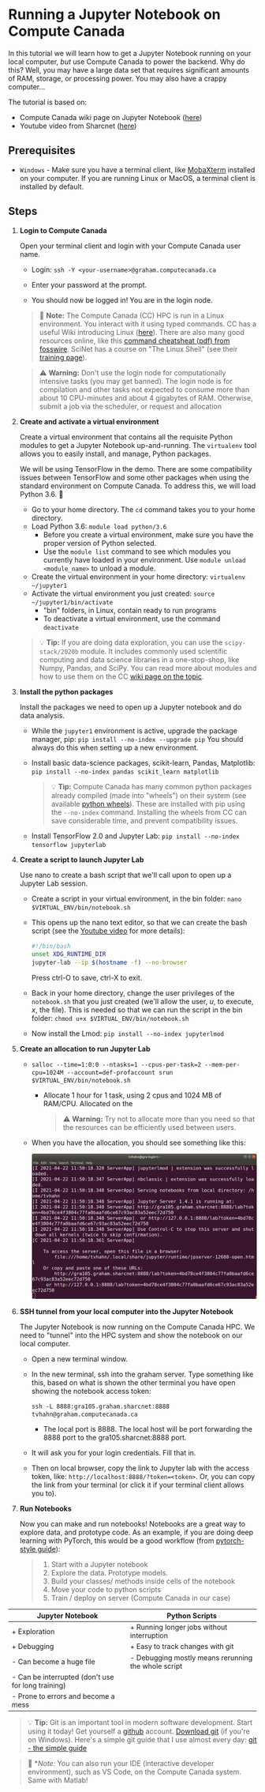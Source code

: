 # Running a Jupyter Notebook on Compute Canada

In this tutorial we will learn how to get a Jupyter Notebook running on your local computer, *but* use Compute Canada to power the backend. Why do this? Well, you may have a large data set that requires significant amounts of RAM, storage, or processing power. You may also have a crappy computer...

The tutorial is based on:

- Compute Canada wiki page on Jupyter Notebook ([here](https://docs.computecanada.ca/wiki/JupyterNotebook))
- Youtube video from Sharcnet ([here](https://youtu.be/5yCUDqAbBUk))



## Prerequisites

- `Windows` - Make sure you have a terminal client, like [MobaXterm](https://mobaxterm.mobatek.net/download-home-edition.html) installed on your computer. If you are running Linux or MacOS, a terminal client is installed by default.

## Steps

1. **Login to Compute Canada** 

   Open your terminal client and login with your Compute Canada user name.

   * Login: `ssh -Y <your-username>@graham.computecanada.ca`

   * Enter your password at the prompt.

   * You should now be logged in! You are in the login node.

   > :memo: **Note:** The Compute Canada (CC) HPC is run in a Linux environment. You interact with it using typed commands. CC has a useful Wiki introducing Linux ([here](https://docs.computecanada.ca/wiki/Linux_introduction)). There are also many good resources online, like this [command cheatsheat (pdf) from fosswire](https://files.fosswire.com/2007/08/fwunixref.pdf). SciNet has a course on "The Linux Shell" (see their [training page](https://support.scinet.utoronto.ca/education/browse.php)).

   > :warning: **Warning:** Don't use the login node for computationally intensive tasks (you may get banned). The login node is for compilation and other tasks not expected to consume more than about 10 CPU-minutes and about 4 gigabytes of RAM. Otherwise, submit a job via the scheduler, or request and allocation

2. **Create and activate a virtual environment**

   Create a virtual environment that contains all the requisite Python modules to get a Jupyter Notebook up-and-running. The `virtualenv` tool allows you to easily install, and manage, Python packages.

   We will be using TensorFlow in the demo. There are some compatibility issues between TensorFlow and some other packages when using the standard environment on Compute Canada. To address this, we will load Python 3.6.  🤷

   - Go to your home directory. The `cd` command takes you to your home directory.
   - Load Python 3.6:  `module load python/3.6` 
     - Before you create a virtual environment, make sure you have the proper version of Python selected.
     - Use the `module list` command to see which modules you currently have loaded in your environment. Use `module unload <module_name>` to unload a module.
   - Create the virtual environment in your home directory: `virtualenv ~/jupyter1` 
   - Activate the virtual environment you just created: `source ~/jupyter1/bin/activate`
     - "bin" folders, in Linux, contain ready to run  programs
     - To deactivate a virtual environment, use the command `deactivate`

   > :bulb: **Tip:** If you are doing data exploration, you can use the `scipy-stack/2020b` module. It includes commonly used scientific computing and data science libraries in a one-stop-shop, like Numpy, Pandas, and SciPy. You can read more about modules and how to use them on the CC [wiki page on the topic](https://docs.computecanada.ca/wiki/Utiliser_des_modules/en).

3. **Install the python packages**

   Install the packages we need to open up a Jupyter notebook and do data analysis.

   * While the `jupyter1` environment is active, upgrade the package manager, pip: `pip install --no-index --upgrade pip` You should always do this when setting up a new environment.
     
   * Install basic data-science packages, scikit-learn, Pandas, Matplotlib: `pip install --no-index pandas scikit_learn matplotlib`
     
        > :bulb: **Tip:** Compute Canada has many common python packages already compiled (made into "wheels") on their system (see available [python wheels](https://docs.computecanada.ca/wiki/Available_Python_wheels)). These are installed with pip using the `--no-index` command. Installing the wheels from CC can save considerable time, and prevent compatibility issues.
     
   * Install TensorFlow 2.0 and Jupyter Lab: `pip install --no-index tensorflow jupyterlab`

4. **Create a script to launch Jupyter Lab** 

   Use nano to create a bash script that we'll call upon to open up a Jupyter Lab session.

   * Create a script in your virtual environment, in the bin folder: `nano $VIRTUAL_ENV/bin/notebook.sh`

   * This opens up the nano text editor, so that we can create the bash script (see the [Youtube video](https://youtu.be/5yCUDqAbBUk?t=969) for more details):

       ```bash
       #!/bin/bash
       unset XDG_RUNTIME_DIR
       jupyter-lab --ip $(hostname -f) --no-browser
       ```

       Press ctrl-O to save, ctrl-X to exit. 

   * Back in your home directory, change the user privileges of the `notebook.sh` that you just created (we'll allow the user, *u*, to execute, *x*, the file). This is needed so that we can run the script in the bin folder: `chmod u+x $VIRTUAL_ENV/bin/notebook.sh `
   * Now install the Lmod: `pip install --no-index jupyterlmod`

5. **Create an allocation to run Jupyter Lab**

   * ```
     salloc --time=1:0:0 --ntasks=1 --cpus-per-task=2 --mem-per-cpu=1024M --account=def-profaccount srun $VIRTUAL_ENV/bin/notebook.sh
     ```
     
     * Allocate 1 hour for 1 task, using 2 cpus and 1024 MB of RAM/CPU. Allocated on the
     
       > :warning: **Warning:** Try not to allocate more than you need so that the resources can be efficiently used between users.
     
   * When you have the allocation, you should see something like this:

     ![terminal_notebook](./images/terminal_notebook.png)

6. **SSH tunnel from your local computer into the Jupyter Notebook**

   The Jupyter Notebook is now running on the Compute Canada HPC. We need to "tunnel" into the HPC system and show the notebook on our local computer.

   * Open a new terminal window.

   * In the new terminal, ssh into the graham server. Type something like this, based on what is shown the other terminal you have open showing the notebook access token:

     ``` 
     ssh -L 8888:gra105.graham.sharcnet:8888 tvhahn@graham.computecanada.ca
     ```
     * The local port is 8888. The local host will be port forwarding the 8888 port to the gra105.sharcnet:8888 port.

   * It will ask you for your login credentials. Fill that in.

   * Then on local browser, copy the link to Jupyter lab with the access token, like: `http://localhost:8888/?token=<token>`. Or, you can copy the link from your terminal (or click it if your terminal client allows you to).

7. **Run Notebooks**

   Now you can make and run notebooks! Notebooks are a great way to explore data, and prototype code. As an example, if you are doing deep learning with PyTorch, this would be a good workflow (from [pytorch-style guide](https://github.com/IgorSusmelj/pytorch-styleguide)):

   > 1. Start with a Jupyter notebook
   > 2. Explore the data. Prototype models.
   > 3. Build your classes/ methods inside cells of the notebook
   > 4. Move your code to python scripts
   > 5. Train / deploy on server (Compute Canada in our case)
>

| **Jupyter Notebook** | **Python Scripts** |
|----------------------|--------------------|
| + Exploration | + Running longer jobs without interruption |
| + Debugging | + Easy to track changes with git |
| - Can become a huge file| - Debugging mostly means rerunning the whole script|
| - Can be interrupted (don't use for long training) | |
| - Prone to errors and become a mess | |

   

> :bulb: **Tip:** Git is an important tool in modern software development. Start using it today! Get yourself a [github](https://github.com/) account. [Download git](https://git-scm.com/download/win) (if you're on Windows). Here's a simple git guide that I use almost every day: [git - the simple guide](http://rogerdudler.github.io/git-guide/)

> :memo: **Note:* You can also run your IDE (interactive developer environment), such as VS Code, on the Compute Canada system. Same with Matlab!

